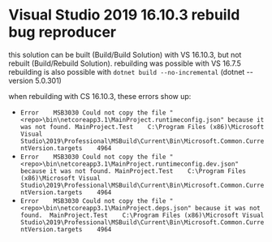 # Visual Studio 2019 16.10.3 rebuild bug reproducer

this solution can be built (Build/Build Solution) with VS 16.10.3, but not rebuilt (Build/Rebuild Solution).
rebuilding was possible with VS 16.7.5
rebuilding is also possible with `dotnet build --no-incremental` (dotnet --version 5.0.301)

when rebuilding with CS 16.10.3, these errors show up:
- `Error	MSB3030	Could not copy the file "<repo>\bin\netcoreapp3.1\MainProject.runtimeconfig.json" because it was not found.	MainProject.Test	C:\Program Files (x86)\Microsoft Visual Studio\2019\Professional\MSBuild\Current\Bin\Microsoft.Common.CurrentVersion.targets	4964`
- `Error	MSB3030	Could not copy the file "<repo>\bin\netcoreapp3.1\MainProject.runtimeconfig.dev.json" because it was not found.	MainProject.Test	C:\Program Files (x86)\Microsoft Visual Studio\2019\Professional\MSBuild\Current\Bin\Microsoft.Common.CurrentVersion.targets	4964`
- `Error	MSB3030	Could not copy the file "<repo>\bin\netcoreapp3.1\MainProject.deps.json" because it was not found.	MainProject.Test	C:\Program Files (x86)\Microsoft Visual Studio\2019\Professional\MSBuild\Current\Bin\Microsoft.Common.CurrentVersion.targets	4964`
